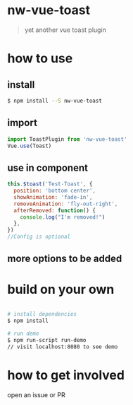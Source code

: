 # nw-vue-toast
>yet another vue toast plugin

# how to use
## install
```bash
$ npm install --S nw-vue-toast
```
## import
```javascript
import ToastPlugin from 'nw-vue-toast'
Vue.use(Toast)
```
## use in component
```javascript
this.$toast('Test-Toast', {
  position: 'bottom center',
  showAnimation: 'fade-in',
  removeAnimation: 'fly-out-right',
  afterRemoved: function() {
    console.log("I'm removed!")
  },
})
//Config is optional
```
## more options to be added

# build on your own

```bash

# install dependencies
$ npm install

# run demo
$ npm run-script run-demo
// visit localhost:8080 to see demo

```
# how to get involved
open an issue or PR